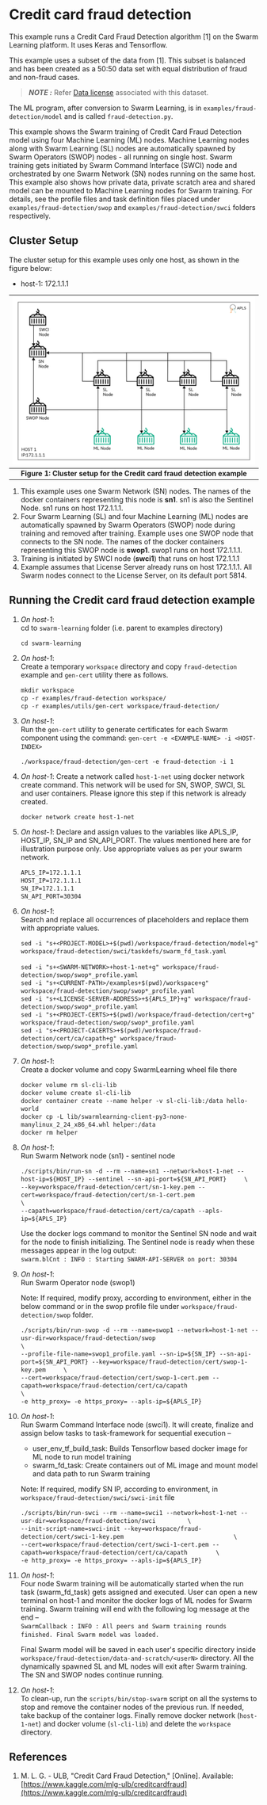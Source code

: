 Credit card fraud detection
===========================

This example runs a Credit Card Fraud Detection algorithm [1] on the Swarm Learning platform. It uses Keras and Tensorflow.

This example uses a subset of the data from [1]. This subset is balanced and has been created as a 50:50 data set with equal distribution of fraud and non-fraud cases.
>  **_NOTE :_** Refer [Data license](data-and-scratch/app-data/Data_license.md) associated with this dataset. 


The ML program, after conversion to Swarm Learning, is in `examples/fraud-detection/model` and is called `fraud-detection.py`.

This example shows the Swarm training of Credit Card Fraud Detection model using four Machine Learning (ML) nodes. Machine Learning nodes along with Swarm Learning (SL) nodes are automatically spawned by Swarm Operators (SWOP) nodes - all running on single host. Swarm training gets initiated by Swarm Command Interface (SWCI) node and orchestrated by one Swarm Network (SN) nodes running on the same host. This example also shows how private data, private scratch area and shared model can be mounted to Machine Learning nodes for Swarm training. For details, see the profile files and task definition files placed under `examples/fraud-detection/swop` and `examples/fraud-detection/swci` folders respectively.



## Cluster Setup

The cluster setup for this example uses only one host, as shown in the figure below:  
- host-1: 172.1.1.1  

|![fraud-detection-cluster-setup](../figs/fraud-detection-cluster-setup.png)|
|:--:|
|<b>Figure 1: Cluster setup for the Credit card fraud detection example</b>|

1. This example uses one Swarm Network (SN) nodes. The names of the docker containers representing this node is **sn1**. sn1 is also the Sentinel Node. sn1 runs on host 172.1.1.1.
2. Four Swarm Learning (SL) and four Machine Learning (ML) nodes are automatically spawned by Swarm Operators (SWOP) node during training and removed after training. Example uses one SWOP node that connects to the SN node. The names of the docker containers representing this SWOP node is **swop1**. swop1 runs on host 172.1.1.1. 
3. Training is initiated by SWCI node (**swci1**) that runs on host 172.1.1.1
4. Example assumes that License Server already runs on host 172.1.1.1. All Swarm nodes connect to the License Server, on its default port 5814.



## Running the Credit card fraud detection example

1. *On host-1*:  
   cd to `swarm-learning` folder (i.e. parent to examples directory)
   ```
   cd swarm-learning
   ```

2. *On host-1*:  
   Create a temporary `workspace` directory and copy `fraud-detection` example and `gen-cert` utility there as follows.
   ```
   mkdir workspace
   cp -r examples/fraud-detection workspace/
   cp -r examples/utils/gen-cert workspace/fraud-detection/
   ```

3. *On host-1*:  
   Run the `gen-cert` utility to generate certificates for each Swarm component using the command: `gen-cert -e <EXAMPLE-NAME> -i <HOST-INDEX>`  
   ```
   ./workspace/fraud-detection/gen-cert -e fraud-detection -i 1
   ```  
   
4. *On host-1*:
   Create a network called `host-1-net` using docker network create command. This network will be used for SN, SWOP, SWCI, SL and user containers. Please ignore this step if this network is already created.
   ```
   docker network create host-1-net
   ```
   
5. *On host-1*:
   Declare and assign values to the variables like APLS_IP, HOST_IP, SN_IP and SN_API_PORT. The values mentioned here are for illustration purpose only. Use appropriate values as per your swarm network.
   ```
   APLS_IP=172.1.1.1
   HOST_IP=172.1.1.1
   SN_IP=172.1.1.1
   SN_API_PORT=30304
   ```

6. *On host-1*:  
   Search and replace all occurrences of placeholders and replace them with appropriate values.  
   ```
   sed -i "s+<PROJECT-MODEL>+$(pwd)/workspace/fraud-detection/model+g" workspace/fraud-detection/swci/taskdefs/swarm_fd_task.yaml
   
   sed -i "s+<SWARM-NETWORK>+host-1-net+g" workspace/fraud-detection/swop/swop*_profile.yaml
   sed -i "s+<CURRENT-PATH>/examples+$(pwd)/workspace+g" workspace/fraud-detection/swop/swop*_profile.yaml
   sed -i "s+<LICENSE-SERVER-ADDRESS>+${APLS_IP}+g" workspace/fraud-detection/swop/swop*_profile.yaml
   sed -i "s+<PROJECT-CERTS>+$(pwd)/workspace/fraud-detection/cert+g" workspace/fraud-detection/swop/swop*_profile.yaml
   sed -i "s+<PROJECT-CACERTS>+$(pwd)/workspace/fraud-detection/cert/ca/capath+g" workspace/fraud-detection/swop/swop*_profile.yaml
   ```

7. *On host-1*:  
   Create a docker volume and copy SwarmLearning wheel file there
   ```
   docker volume rm sl-cli-lib
   docker volume create sl-cli-lib
   docker container create --name helper -v sl-cli-lib:/data hello-world
   docker cp -L lib/swarmlearning-client-py3-none-manylinux_2_24_x86_64.whl helper:/data
   docker rm helper
   ```

8. *On host-1*:  
   Run Swarm Network node (sn1) - sentinel node
   ```
   ./scripts/bin/run-sn -d --rm --name=sn1 --network=host-1-net --host-ip=${HOST_IP} --sentinel --sn-api-port=${SN_API_PORT}     \
   --key=workspace/fraud-detection/cert/sn-1-key.pem --cert=workspace/fraud-detection/cert/sn-1-cert.pem                         \
   --capath=workspace/fraud-detection/cert/ca/capath --apls-ip=${APLS_IP}
   ```
   Use the docker logs command to monitor the Sentinel SN node and wait for the node to finish initializing. The Sentinel node is ready when these messages appear in the log output:  
   `swarm.blCnt : INFO : Starting SWARM-API-SERVER on port: 30304`

9. *On host-1*:  
   Run Swarm Operator node (swop1)  

   Note: If required, modify proxy, according to environment, either in the below command or in the swop profile file under `workspace/fraud-detection/swop` folder.  
   ```
   ./scripts/bin/run-swop -d --rm --name=swop1 --network=host-1-net --usr-dir=workspace/fraud-detection/swop                                    \
   --profile-file-name=swop1_profile.yaml --sn-ip=${SN_IP} --sn-api-port=${SN_API_PORT} --key=workspace/fraud-detection/cert/swop-1-key.pem     \
   --cert=workspace/fraud-detection/cert/swop-1-cert.pem --capath=workspace/fraud-detection/cert/ca/capath                                      \
   -e http_proxy= -e https_proxy= --apls-ip=${APLS_IP}
   ```

10. *On host-1*:  
    Run Swarm Command Interface node (swci1). It will create, finalize and assign below tasks to task-framework for sequential execution –  
    - user_env_tf_build_task: Builds Tensorflow based docker image for ML node to run model training  
    - swarm_fd_task: Create containers out of ML image and mount model and data path to run Swarm training  

    Note: If required, modify SN IP, according to environment, in `workspace/fraud-detection/swci/swci-init` file  
    ```    
    ./scripts/bin/run-swci --rm --name=swci1 --network=host-1-net --usr-dir=workspace/fraud-detection/swci         \
    --init-script-name=swci-init --key=workspace/fraud-detection/cert/swci-1-key.pem                               \
    --cert=workspace/fraud-detection/cert/swci-1-cert.pem --capath=workspace/fraud-detection/cert/ca/capath        \
    -e http_proxy= -e https_proxy= --apls-ip=${APLS_IP}
    ```

11. *On host-1*:  
    Four node Swarm training will be automatically started when the run task (swarm_fd_task) gets assigned and executed. User can open a new terminal on host-1 and monitor the docker logs of ML nodes for Swarm training. Swarm training will end with the following log message at the end –  
    `SwarmCallback : INFO : All peers and Swarm training rounds finished. Final Swarm model was loaded.`  
    
    Final Swarm model will be saved in each user's specific directory inside `workspace/fraud-detection/data-and-scratch/<userN>` directory. All the dynamically spawned SL and ML nodes will exit after Swarm training. The SN and SWOP nodes continue running.

12. *On host-1*:  
    To clean-up, run the `scripts/bin/stop-swarm` script on all the systems to stop and remove the container nodes of the previous run. If needed, take backup of the container logs. Finally remove docker network (`host-1-net`) and docker volume (`sl-cli-lib`) and delete the `workspace` directory.
    


## References
1. M. L. G. - ULB, "Credit Card Fraud Detection," [Online]. Available: [https://www.kaggle.com/mlg-ulb/creditcardfraud](https://www.kaggle.com/mlg-ulb/creditcardfraud)
